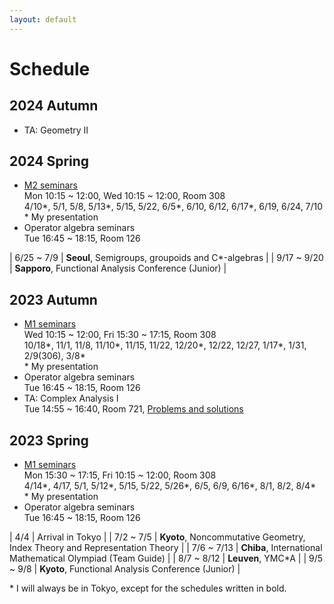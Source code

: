 ```yaml
---
layout: default
---
```


# Schedule

## 2024 Autumn
- TA: Geometry II



## 2024 Spring
- [M2 seminars](https://www.ms.u-tokyo.ac.jp/~yasuyuki/sem2024s.htm)<br>
	Mon 10:15 ~ 12:00,
	Wed 10:15 ~ 12:00,
	Room 308<br>
	4/10\*, 5/1, 5/8, 5/13\*, 5/15, 5/22, 6/5\*, 6/10, 6/12, 6/17\*, 6/19, 6/24, 7/10<br>
	\* My presentation
- Operator algebra seminars<br>
	Tue 16:45 ~ 18:15,
	Room 126

| 6/25 ~ 7/9 | __Seoul__, Semigroups, groupoids and C*-algebras |
| 9/17 ~ 9/20 | __Sapporo__, Functional Analysis Conference (Junior) |



## 2023 Autumn
- [M1 seminars](https://www.ms.u-tokyo.ac.jp/~yasuyuki/sem2023a.htm)<br>
	Wed 10:15 ~ 12:00,
	Fri 15:30 ~ 17:15,
	Room 308<br>
	10/18\*, 11/1, 11/8, 11/10\*, 11/15, 11/22, 12/20\*, 12/22, 12/27, 1/17\*, 1/31, 2/9(306), 3/8\*<br>
	\* My presentation
- Operator algebra seminars<br>
	Tue 16:45 ~ 18:15,
	Room 126
- TA: Complex Analysis I<br>
	Tue 14:55 ~ 16:40,
	Room 721,
	[Problems and solutions](/assets/pdf/teaching/23A.pdf)


## 2023 Spring
- [M1 seminars](https://www.ms.u-tokyo.ac.jp/~yasuyuki/sem2023s.htm)<br>
	Mon 15:30 ~ 17:15,
	Fri 10:15 ~ 12:00,
	Room 308<br>
	4/14\*, 4/17, 5/1, 5/12\*, 5/15, 5/22, 5/26\*, 6/5, 6/9, 6/16\*, 8/1, 8/2, 8/4\*<br>
	\* My presentation
- Operator algebra seminars<br>
	Tue 16:45 ~ 18:15,
	Room 126


| 4/4 | Arrival in Tokyo |
| 7/2 ~ 7/5 | __Kyoto__, Noncommutative Geometry, Index Theory and Representation Theory |
| 7/6 ~ 7/13 | __Chiba__, International Mathematical Olympiad (Team Guide) |
| 8/7 ~ 8/12 | __Leuven__, YMC*A |
| 9/5 ~ 9/8 | __Kyoto__, Functional Analysis Conference (Junior) |

\* I will always be in Tokyo, except for the schedules written in bold.
